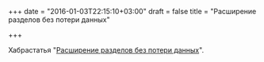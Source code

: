 +++
date = "2016-01-03T22:15:10+03:00"
draft = false
title = "Расширение разделов без потери данных"

+++

<p>Хабрастатья &quot;<a href="http://habrahabr.ru/post/274451/">Расширение разделов без потери данных</a>&quot;.</p>

